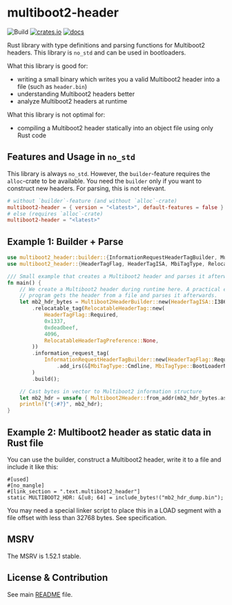 # multiboot2-header
![Build](https://github.com/rust-osdev/multiboot2/actions/workflows/rust.yml/badge.svg)
[![crates.io](https://img.shields.io/crates/v/multiboot2-header.svg)](https://crates.io/crates/multiboot2-header)
[![docs](https://docs.rs/multiboot2-header/badge.svg)](https://docs.rs/multiboot2-header/)

Rust library with type definitions and parsing functions for Multiboot2 headers.
This library is `no_std` and can be used in bootloaders.

What this library is good for:
- writing a small binary which writes you a valid Multiboot2 header
  into a file (such as `header.bin`)
- understanding Multiboot2 headers better
- analyze Multiboot2 headers at runtime

What this library is not optimal for:
- compiling a Multiboot2 header statically into an object file using only Rust code

## Features and Usage in `no_std`
This library is always `no_std`. However, the `builder`-feature requires the `alloc`-crate
to be available. You need the `builder` only if you want to construct new headers. For parsing,
this is not relevant.

```toml
# without `builder`-feature (and without `alloc`-crate)
multiboot2-header = { version = "<latest>", default-features = false }
# else (requires `alloc`-crate)
multiboot2-header = "<latest>"
```

## Example 1: Builder + Parse
```rust
use multiboot2_header::builder::{InformationRequestHeaderTagBuilder, Multiboot2HeaderBuilder};
use multiboot2_header::{HeaderTagFlag, HeaderTagISA, MbiTagType, RelocatableHeaderTag, RelocatableHeaderTagPreference, Multiboot2Header};

/// Small example that creates a Multiboot2 header and parses it afterwards.
fn main() {
    // We create a Multiboot2 header during runtime here. A practical example is that your
    // program gets the header from a file and parses it afterwards.
    let mb2_hdr_bytes = Multiboot2HeaderBuilder::new(HeaderTagISA::I386)
        .relocatable_tag(RelocatableHeaderTag::new(
            HeaderTagFlag::Required,
            0x1337,
            0xdeadbeef,
            4096,
            RelocatableHeaderTagPreference::None,
        ))
        .information_request_tag(
            InformationRequestHeaderTagBuilder::new(HeaderTagFlag::Required)
                .add_irs(&[MbiTagType::Cmdline, MbiTagType::BootLoaderName]),
        )
        .build();

    // Cast bytes in vector to Multiboot2 information structure
    let mb2_hdr = unsafe { Multiboot2Header::from_addr(mb2_hdr_bytes.as_ptr() as usize) };
    println!("{:#?}", mb2_hdr);
}
```

## Example 2: Multiboot2 header as static data in Rust file
You can use the builder, construct a Multiboot2 header, write it to a file and include it like this:
```
#[used]
#[no_mangle]
#[link_section = ".text.multiboot2_header"]
static MULTIBOOT2_HDR: &[u8; 64] = include_bytes!("mb2_hdr_dump.bin");
```
You may need a special linker script to place this in a LOAD segment with a file offset with less than 32768 bytes.
See specification.

## MSRV
The MSRV is 1.52.1 stable.

## License & Contribution

See main [README](https://github.com/rust-osdev/multiboot2/blob/main/README.md) file.

